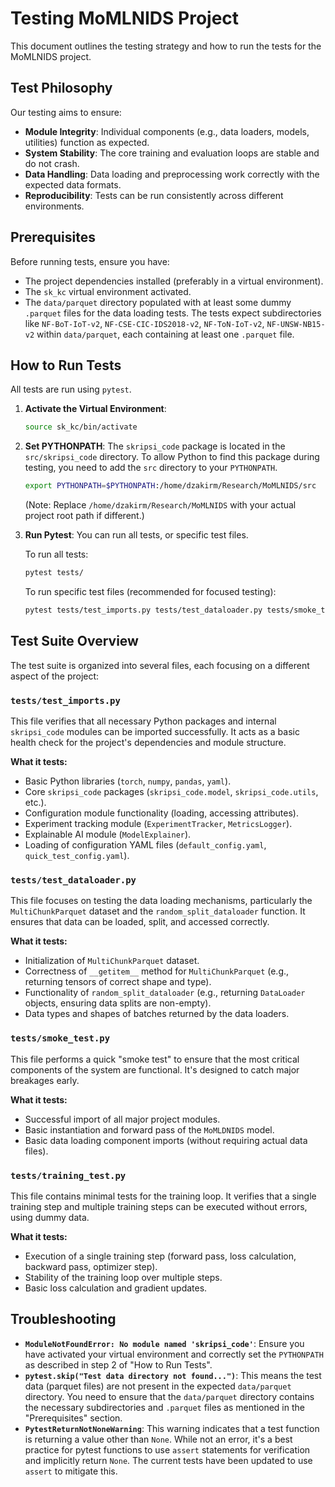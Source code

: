 # Testing MoMLNIDS Project

This document outlines the testing strategy and how to run the tests for the MoMLNIDS project.

## Test Philosophy

Our testing aims to ensure:
- **Module Integrity**: Individual components (e.g., data loaders, models, utilities) function as expected.
- **System Stability**: The core training and evaluation loops are stable and do not crash.
- **Data Handling**: Data loading and preprocessing work correctly with the expected data formats.
- **Reproducibility**: Tests can be run consistently across different environments.

## Prerequisites

Before running tests, ensure you have:
- The project dependencies installed (preferably in a virtual environment).
- The `sk_kc` virtual environment activated.
- The `data/parquet` directory populated with at least some dummy `.parquet` files for the data loading tests. The tests expect subdirectories like `NF-BoT-IoT-v2`, `NF-CSE-CIC-IDS2018-v2`, `NF-ToN-IoT-v2`, `NF-UNSW-NB15-v2` within `data/parquet`, each containing at least one `.parquet` file.

## How to Run Tests

All tests are run using `pytest`.

1.  **Activate the Virtual Environment**:
    ```bash
    source sk_kc/bin/activate
    ```

2.  **Set PYTHONPATH**:
    The `skripsi_code` package is located in the `src/skripsi_code` directory. To allow Python to find this package during testing, you need to add the `src` directory to your `PYTHONPATH`.
    ```bash
    export PYTHONPATH=$PYTHONPATH:/home/dzakirm/Research/MoMLNIDS/src
    ```
    (Note: Replace `/home/dzakirm/Research/MoMLNIDS` with your actual project root path if different.)

3.  **Run Pytest**:
    You can run all tests, or specific test files.

    To run all tests:
    ```bash
    pytest tests/
    ```

    To run specific test files (recommended for focused testing):
    ```bash
    pytest tests/test_imports.py tests/test_dataloader.py tests/smoke_test.py tests/training_test.py
    ```

## Test Suite Overview

The test suite is organized into several files, each focusing on a different aspect of the project:

### `tests/test_imports.py`
This file verifies that all necessary Python packages and internal `skripsi_code` modules can be imported successfully. It acts as a basic health check for the project's dependencies and module structure.

**What it tests:**
- Basic Python libraries (`torch`, `numpy`, `pandas`, `yaml`).
- Core `skripsi_code` packages (`skripsi_code.model`, `skripsi_code.utils`, etc.).
- Configuration module functionality (loading, accessing attributes).
- Experiment tracking module (`ExperimentTracker`, `MetricsLogger`).
- Explainable AI module (`ModelExplainer`).
- Loading of configuration YAML files (`default_config.yaml`, `quick_test_config.yaml`).

### `tests/test_dataloader.py`
This file focuses on testing the data loading mechanisms, particularly the `MultiChunkParquet` dataset and the `random_split_dataloader` function. It ensures that data can be loaded, split, and accessed correctly.

**What it tests:**
- Initialization of `MultiChunkParquet` dataset.
- Correctness of `__getitem__` method for `MultiChunkParquet` (e.g., returning tensors of correct shape and type).
- Functionality of `random_split_dataloader` (e.g., returning `DataLoader` objects, ensuring data splits are non-empty).
- Data types and shapes of batches returned by the data loaders.

### `tests/smoke_test.py`
This file performs a quick "smoke test" to ensure that the most critical components of the system are functional. It's designed to catch major breakages early.

**What it tests:**
- Successful import of all major project modules.
- Basic instantiation and forward pass of the `MoMLDNIDS` model.
- Basic data loading component imports (without requiring actual data files).

### `tests/training_test.py`
This file contains minimal tests for the training loop. It verifies that a single training step and multiple training steps can be executed without errors, using dummy data.

**What it tests:**
- Execution of a single training step (forward pass, loss calculation, backward pass, optimizer step).
- Stability of the training loop over multiple steps.
- Basic loss calculation and gradient updates.

## Troubleshooting

- **`ModuleNotFoundError: No module named 'skripsi_code'`**: Ensure you have activated your virtual environment and correctly set the `PYTHONPATH` as described in step 2 of "How to Run Tests".
- **`pytest.skip("Test data directory not found...")`**: This means the test data (parquet files) are not present in the expected `data/parquet` directory. You need to ensure that the `data/parquet` directory contains the necessary subdirectories and `.parquet` files as mentioned in the "Prerequisites" section.
- **`PytestReturnNotNoneWarning`**: This warning indicates that a test function is returning a value other than `None`. While not an error, it's a best practice for pytest functions to use `assert` statements for verification and implicitly return `None`. The current tests have been updated to use `assert` to mitigate this.
